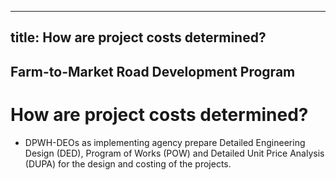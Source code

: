 --- 
 title: How are project costs determined?
 ---

## Farm-to-Market Road Development Program

# How are project costs determined?


 - DPWH-DEOs as implementing agency prepare Detailed Engineering Design (DED), Program of Works (POW) and Detailed Unit Price Analysis (DUPA) for the design and costing of the projects.
